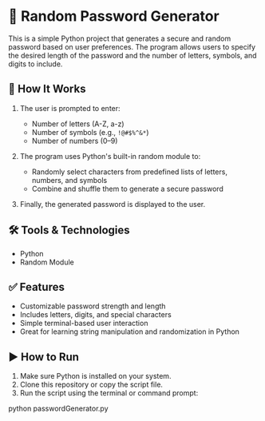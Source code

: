 # 🔐 Random Password Generator

This is a simple Python project that generates a secure and random password based on user preferences.
The program allows users to specify the desired length of the password and the number of letters, symbols, and digits to include.

## 🧠 How It Works

1. The user is prompted to enter:
   - Number of letters (A-Z, a-z)
   - Number of symbols (e.g., `!@#$%^&*`)
   - Number of numbers (0–9)

2. The program uses Python's built-in random module to:
   - Randomly select characters from predefined lists of letters, numbers, and symbols
   - Combine and shuffle them to generate a secure password

3. Finally, the generated password is displayed to the user.

## 🛠️ Tools & Technologies

- Python
- Random Module

## ✅ Features

- Customizable password strength and length
- Includes letters, digits, and special characters
- Simple terminal-based user interaction
- Great for learning string manipulation and randomization in Python

## ▶️ How to Run

1. Make sure Python is installed on your system.
2. Clone this repository or copy the script file.
3. Run the script using the terminal or command prompt:

python passwordGenerator.py
